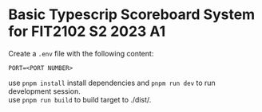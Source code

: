 # Basic Typescrip Scoreboard System for FIT2102 S2 2023 A1

Create a `.env` file with the following content:
```
PORT=<PORT NUMBER>
```

use `pnpm install` install dependencies and `pnpm run dev` to run development session.  
use `pnpm run build` to build target to ./dist/.